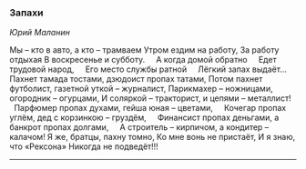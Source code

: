### Запахи

*Юрий Маланин*


Мы – кто в авто, а кто – трамваем
Утром ездим на работу,
За работу отдыхая
В воскресенье и субботу.
    А когда домой обратно
    Едет трудовой народ,
    Его место службы ратной 
    Лёгкий запах выдаёт…
Пахнет тамада тостами, дзюдоист пропах татами,
Потом пахнет футболист, газетной уткой – журналист,
Парикмахер – ножницами, огородник – огурцами,
И соляркой – тракторист, и цепями – металлист!
    Парфюмер пропах духами, гейша юная – цветами,
    Кочегар пропах углём, дед с корзинкою – груздём,
    Финансист пропах деньгами, а банкрот пропах долгами,
    А строитель – кирпичом, а кондитер – калачом!
Я же, братцы, пахну томно,
Ко мне вонь не пристаёт,
И я знаю, что «Рексона»
Никогда не подведёт!!!

------------------------------

